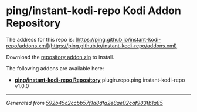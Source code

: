 # ping/instant-kodi-repo Kodi Addon Repository

The address for this repo is: [https://ping.github.io/instant-kodi-repo/addons.xml](https://ping.github.io/instant-kodi-repo/addons.xml)

Download the [repository addon zip](datadir/plugin.repo.ping.instant-kodi-repo/plugin.repo.ping.instant-kodi-repo-1.0.0.zip) to install.

The following addons are available here:

- [__ping/instant-kodi-repo Repository__](datadir/plugin.repo.ping.instant-kodi-repo/plugin.repo.ping.instant-kodi-repo-1.0.0.zip) plugin.repo.ping.instant-kodi-repo v1.0.0

----
_Generated from [592b45c2ccbb57f1a8dfa2e8ae02caf983fb1a85](https://github.com/ping/instant-kodi-repo/commit/592b45c2ccbb57f1a8dfa2e8ae02caf983fb1a85)_
